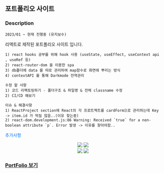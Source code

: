 ## 포트폴리오 사이트
### Description
```
2023/01 ~ 현재 진행중 (유지보수)
```
리액트로 제작된 포트폴리오 사이트 입니다.

```
1) react hooks 공부를 위해 hook 사용 (useState, useEffect, useContext api , useRef 등)
2) react-router-dom 을 이용한 spa
3) db폴더에 data 를 따로 관리하여 map함수로 화면에 뿌리는 방식
4) contextAPI 를 통해 Darkmode 전역관리
```
```
수정 할 사항
1) 코드 리팩토링하기 - 폴더구조 & 파일명 & 전체 classname 수정
2) CI/CD 해보기
```

```
이슈 & 해결사항
1) ReactProject section에 React의 각 프로트젝트를 cardForm으로 관리하는데 Key -> item.id 가 먹질 않음..(이유 찾는중)
2) react-dom.development.js:86 Warning: Received `true` for a non-boolean attribute `p`. Error 발생 -> 이유를 찾아야함..
```

<span style="color: #07f">추가사항</span>

<div align="center">
    <div align="center">
	<img src="https://img.shields.io/badge/HTML5-E34F26?style=flat&logo=HTML5&logoColor=white" />
	<img src="https://img.shields.io/badge/CSS3-1572B6?style=flat&logo=CSS3&logoColor=white" />
	    <br/>
	<img src="https://img.shields.io/badge/JavaScript-F7DF1E?style=flat&logo=JavaScript&logoColor=white" />
  <img src="https://img.shields.io/badge/React-61DAFB?style=flat&logo=JavaScript&logoColor=white" />
	<br>
</div>
</div>

### [PortFolio 보기](https://llvovll89.github.io/react_portfolio/)